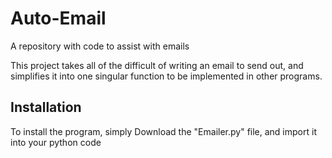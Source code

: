 # Auto-Email

A repository with code to assist with emails

This project takes all of the difficult of writing an email to send out, and simplifies it into one singular function to be implemented in other programs.

<h2>Installation</h2>

To install the program, simply Download the "Emailer.py" file, and import it into your python code
